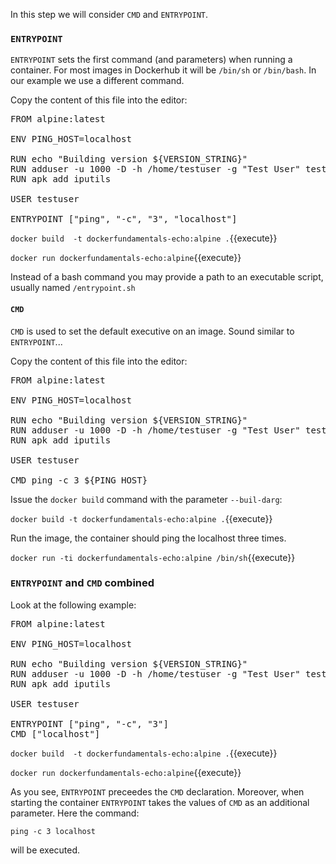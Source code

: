In this step we will consider `CMD` and `ENTRYPOINT`.

### `ENTRYPOINT`

`ENTRYPOINT` sets the first command (and parameters) when running a container. For most images in Dockerhub it will be `/bin/sh` or `/bin/bash`. In our example we use a different command.

Copy the content of this file into the editor:

<pre class="file" data-filename="Dockerfile" data-target="replace">FROM alpine:latest

ENV PING_HOST=localhost

RUN echo "Building version ${VERSION_STRING}"
RUN adduser -u 1000 -D -h /home/testuser -g "Test User" testuser
RUN apk add iputils

USER testuser

ENTRYPOINT ["ping", "-c", "3", "localhost"]
</pre>

`docker build  -t dockerfundamentals-echo:alpine .`{{execute}}

`docker run dockerfundamentals-echo:alpine`{{execute}}

Instead of a bash command you may provide a path to an executable script, usually named `/entrypoint.sh`


#### `CMD`

`CMD` is used to set the default executive on an image. Sound similar to `ENTRYPOINT`... 

Copy the content of this file into the editor:

<pre class="file" data-filename="Dockerfile" data-target="replace">FROM alpine:latest

ENV PING_HOST=localhost

RUN echo "Building version ${VERSION_STRING}"
RUN adduser -u 1000 -D -h /home/testuser -g "Test User" testuser
RUN apk add iputils

USER testuser

CMD ping -c 3 ${PING_HOST}
</pre>

Issue the `docker build` command with the parameter `--buil-darg`:

`docker build -t dockerfundamentals-echo:alpine .`{{execute}}

Run the image, the container should ping the localhost three times.

`docker run -ti dockerfundamentals-echo:alpine /bin/sh`{{execute}}


### `ENTRYPOINT` and `CMD` combined

Look at the following example:

<pre class="file" data-filename="Dockerfile" data-target="replace">FROM alpine:latest

ENV PING_HOST=localhost

RUN echo "Building version ${VERSION_STRING}"
RUN adduser -u 1000 -D -h /home/testuser -g "Test User" testuser
RUN apk add iputils

USER testuser

ENTRYPOINT ["ping", "-c", "3"]
CMD ["localhost"]
</pre>

`docker build  -t dockerfundamentals-echo:alpine .`{{execute}}

`docker run dockerfundamentals-echo:alpine`{{execute}}

As you see, `ENTRYPOINT` preceedes the `CMD` declaration. Moreover, when starting the container `ENTRYPOINT` takes the values of `CMD` as an additional parameter. Here the command:

`ping -c 3 localhost`

will be executed.